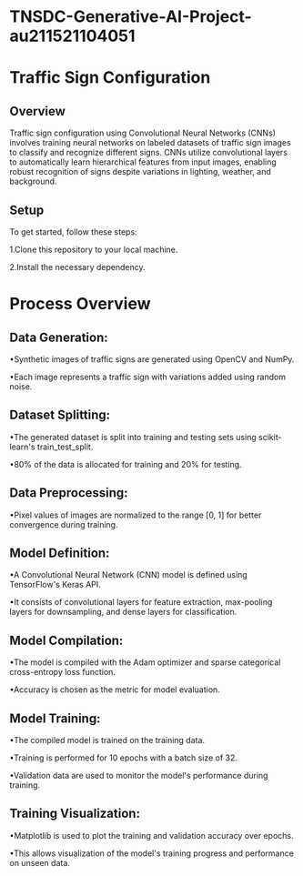 # TNSDC-Generative-AI-Project-au211521104051

# Traffic Sign Configuration

## Overview
Traffic sign configuration using Convolutional Neural Networks (CNNs) involves training neural networks on labeled datasets of traffic sign images to classify and recognize different signs. CNNs utilize convolutional layers to automatically learn hierarchical features from input images, enabling robust recognition of signs despite variations in lighting, weather, and background.

## Setup
To get started, follow these steps:

1.Clone this repository to your local machine.

2.Install the necessary dependency.

# Process Overview
## Data Generation:

•Synthetic images of traffic signs are generated using OpenCV and NumPy.

•Each image represents a traffic sign with variations added using random noise.
## Dataset Splitting:

•The generated dataset is split into training and testing sets using scikit-learn's train_test_split.

•80% of the data is allocated for training and 20% for testing.

## Data Preprocessing:

•Pixel values of images are normalized to the range [0, 1] for better convergence during training.

## Model Definition:

•A Convolutional Neural Network (CNN) model is defined using TensorFlow's Keras API.

•It consists of convolutional layers for feature extraction, max-pooling layers for downsampling, and dense layers for classification.

## Model Compilation:

•The model is compiled with the Adam optimizer and sparse categorical cross-entropy loss function.

•Accuracy is chosen as the metric for model evaluation.

## Model Training:

•The compiled model is trained on the training data.

•Training is performed for 10 epochs with a batch size of 32.

•Validation data are used to monitor the model's performance during training.

## Training Visualization:

•Matplotlib is used to plot the training and validation accuracy over epochs.

•This allows visualization of the model's training progress and performance on unseen data.

